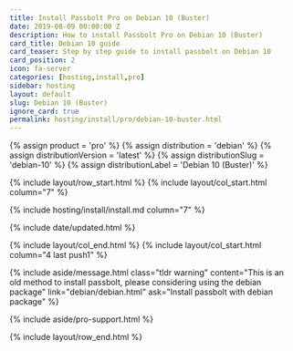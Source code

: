 ```yaml
---
title: Install Passbolt Pro on Debian 10 (Buster)
date: 2019-08-09 00:00:00 Z
description: How to install Passbolt Pro on Debian 10 (Buster)
card_title: Debian 10 guide
card_teaser: Step by step guide to install passbolt on Debian 10
card_position: 2
icon: fa-server
categories: [hosting,install,pro]
sidebar: hosting
layout: default
slug: Debian 10 (Buster)
ignore_card: true
permalink: hosting/install/pro/debian-10-buster.html
---
```


{% assign product = 'pro' %}
{% assign distribution = 'debian' %}
{% assign distributionVersion = 'latest' %}
{% assign distributionSlug = 'debian-10' %}
{% assign distributionLabel = 'Debian 10 (Buster)' %}

{% include layout/row_start.html %}
{% include layout/col_start.html column="7" %}

{% include hosting/install/install.md column="7" %}

{% include date/updated.html %}

{% include layout/col_end.html %}
{% include layout/col_start.html column="4 last push1" %}

{% include aside/message.html
    class="tldr warning"
    content="This is an old method to install passbolt, please considering using the debian package"
    link="debian/debian.html"
    ask="Install passbolt with debian package"
%}

{% include aside/pro-support.html %}

{% include layout/row_end.html %}
